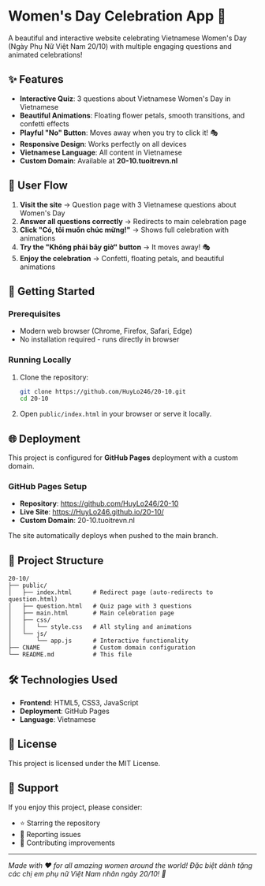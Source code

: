 # Women's Day Celebration App 🌸

A beautiful and interactive website celebrating Vietnamese Women's Day (Ngày Phụ Nữ Việt Nam 20/10) with multiple engaging questions and animated celebrations!

## ✨ Features

- **Interactive Quiz**: 3 questions about Vietnamese Women's Day in Vietnamese
- **Beautiful Animations**: Floating flower petals, smooth transitions, and confetti effects
- **Playful "No" Button**: Moves away when you try to click it! 🎭
- **Responsive Design**: Works perfectly on all devices
- **Vietnamese Language**: All content in Vietnamese
- **Custom Domain**: Available at **20-10.tuoitrevn.nl**

## 🎯 User Flow

1. **Visit the site** → Question page with 3 Vietnamese questions about Women's Day
2. **Answer all questions correctly** → Redirects to main celebration page
3. **Click "Có, tôi muốn chúc mừng!"** → Shows full celebration with animations
4. **Try the "Không phải bây giờ" button** → It moves away! 🎭
5. **Enjoy the celebration** → Confetti, floating petals, and beautiful animations

## 🚀 Getting Started

### Prerequisites

- Modern web browser (Chrome, Firefox, Safari, Edge)
- No installation required - runs directly in browser

### Running Locally

1. Clone the repository:
   ```bash
   git clone https://github.com/HuyLo246/20-10.git
   cd 20-10
   ```

2. Open `public/index.html` in your browser or serve it locally.

## 🌐 Deployment

This project is configured for **GitHub Pages** deployment with a custom domain.

### GitHub Pages Setup

- **Repository**: https://github.com/HuyLo246/20-10
- **Live Site**: https://HuyLo246.github.io/20-10/
- **Custom Domain**: 20-10.tuoitrevn.nl

The site automatically deploys when pushed to the main branch.

## 📁 Project Structure

```
20-10/
├── public/
│   ├── index.html      # Redirect page (auto-redirects to question.html)
│   ├── question.html   # Quiz page with 3 questions
│   ├── main.html       # Main celebration page
│   ├── css/
│   │   └── style.css   # All styling and animations
│   └── js/
│       └── app.js      # Interactive functionality
├── CNAME               # Custom domain configuration
└── README.md           # This file
```

## 🛠️ Technologies Used

- **Frontend**: HTML5, CSS3, JavaScript
- **Deployment**: GitHub Pages
- **Language**: Vietnamese

## 📝 License

This project is licensed under the MIT License.

## 💝 Support

If you enjoy this project, please consider:
- ⭐ Starring the repository
- 🐛 Reporting issues
- 🚀 Contributing improvements

---

*Made with ❤️ for all amazing women around the world! Đặc biệt dành tặng các chị em phụ nữ Việt Nam nhân ngày 20/10! 🌸*
